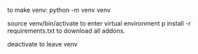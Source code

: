 to make venv: python -m venv venv

source venv/bin/activate to enter virtual environment
p install -r requirements.txt to download all addons.

deactivate to leave venv
